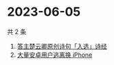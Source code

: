 # 2023-06-05

共 2 条

<!-- BEGIN ZHIHUSEARCH -->
<!-- 最后更新时间 Mon Jun 05 2023 16:14:56 GMT+0800 (China Standard Time) -->
1. [答主楚云卿原创诗句「入选」诗经](https://www.zhihu.com/search?q=答主楚云卿原创诗句「入选」诗经)
1. [大量安卓用户逃离换 iPhone](https://www.zhihu.com/search?q=大量安卓用户逃离换%20iPhone)
<!-- END ZHIHUSEARCH -->
